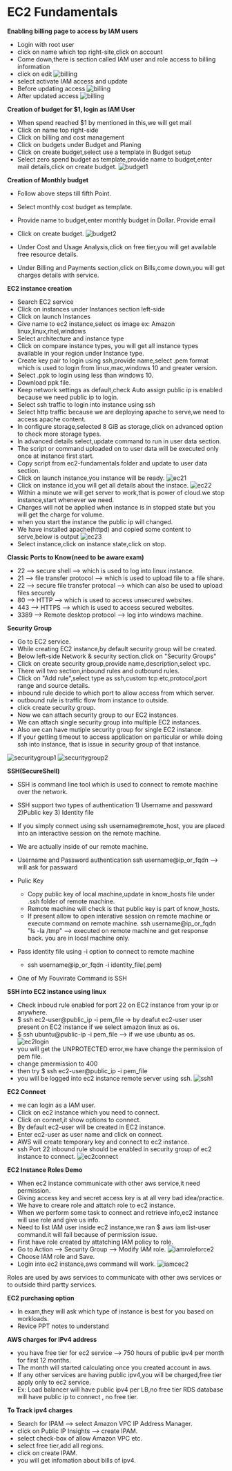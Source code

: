 # EC2 Fundamentals 

**Enabling billing page to access by IAM users**
* Login with root user
* click on name which top right-site,click on account
* Come down,there is section called IAM user and role access to billing information
* click on edit
![billing](./images/billing1.png)
* select activate IAM access and update
* Before updating access
![billing](./images/billing2.png)
* After updated access
![billing](./images/billing3.png)


**Creation of budget for $1, login as IAM User**
* When spend reached $1 by mentioned in this,we will get mail
* Click on name top right-side
* Click on billing and cost management
* Click on budgets under Budget and Planing
* Click on create budget,select use a template in Budget setup
* Select zero spend budget as template,provide name to budget,enter mail details,click on create budget.
![budget1](./images/budget1.png)

**Creation of Monthly budget**
* Follow above steps till fifth Point.
* Select monthly cost budget as template.
* Provide name to budget,enter monthly budget in Dollar. Provide email
* Click on create budget.
![budget2](./images/budget2.png)

* Under Cost and Usage Analysis,click on free tier,you will get available free resource details.

* Under Billing and Payments section,click on Bills,come down,you will get charges details with service.

**EC2 instance creation**
* Search EC2 service
* Click on instances under Instances section left-side
* Click on launch Instances
* Give name to ec2 instance,select os image ex: Amazon linux,linux,rhel,windows
* Select architecture and instance type
* Click on compare instance types, you will get all instance types available in your region under Instance type.
* Create key pair to login using ssh,provide name,select .pem format which is used to login from linux,mac,windows 10 and greater version.
* Select .ppk to login using less than windows 10.
* Download ppk file.
* Keep network settings as default,check Auto assign public ip is enabled because we need public ip to login.
* Select ssh traffic to login into instance using ssh
* Select http traffic because we are deploying apache to serve,we need to access apache content.
* In configure storage,selected 8 GiB as storage,click on advanced option to check more storage types.
* In advanced details select,update command to run in user data section.  
* The script or command uploaded on to user data will be executed only once at instance first start.
* Copy script from ec2-fundamentals folder and update to user data section.
* Click on launch instance,you instance will be ready.
![ec21](./images/ec21.png)
* Click on instance id,you will get all details about the instace.
![ec22](./images/ec22.png)
* Within a minute we will get server to work,that is power of cloud.we stop instance,start whenever we need.
* Charges will not be applied when instance is in stopped state but you will get the charge for volume.
* when you start the instance the public ip will changed.
* We have installed apache(httpd) and copied some content to serve,below is output
![ec23](./images/ec23.png)
* Select instance,click on instance state,click on stop.

**Classic Ports to Know(need to be aware exam)**
* 22 --> secure shell --> which is used to log into linux instance.
* 21 --> file transfer protocol --> which is used to upload file to a file share.
* 22 --> secure file transfer protocal --> which can also be used to upload files securely
* 80 --> HTTP --> which is used to access unsecured websites.
* 443 --> HTTPS --> which is used to access secured websites.
* 3389 --> Remote desktop protocol --> log into windows machine.

**Security Group**
* Go to EC2 service.
* While creating EC2 instance,by default security group will be created.
* Below left-side Network & security section.click on "Security Groups"
* Click on create security group,provide name,description,select vpc.
* There will two section,inbound rules and outbound rules.
* Click on "Add rule",select type as ssh,custom tcp etc,protocol,port range and source details.
* inbound rule decide to which port to allow access from which server.
* outbound rule is traffic flow from instance to outside.
* click create security group.
* Now we can attach security group to our EC2 instances.
* We can attach single security group into multiple EC2 instances.
* Also we can have mutiple security group for single EC2 instance.
* If your getting timeout to access application on particular or while doing ssh into instance,
  that is issue in security group of that instance.

![securitygroup1](./images/securitygroup1.png)
![securitygroup2](./images/securitygroup2.png)

**SSH(SecureShell)**
* SSH is command line tool which is used to connect to remote machine over the network.
* SSH support two types of authentication 1) Username and passward 2)Public key 3) Identity file
* If you simply connect using ssh username@remote_host, you are placed into an interactive session on the remote machine. 
* We are actually inside of our remote machine.

* Username and Password authentication
   ssh username@ip_or_fqdn  --> will ask for passward 

* Pulic Key
   * Copy public key of local machine,update in know_hosts file under .ssh folder of remote machine.
   * Remote machine will check is that public key is part of know_hosts.
   * If present allow to open interative session on remote machine or execute command on remote machine.
     ssh username@ip_or_fqdn "ls -la /tmp" --> executed on remote machine and get response back. you are in local machine only.

* Pass identity file using -i option to connect to remote machine
   * ssh username@ip_or_fqdn -i identity_file(.pem)

* One of My Fouvirate Command is SSH


**SSH into EC2 instance using linux**
* Check inboud rule enabled for port 22 on EC2 instance from your ip or anywhere.
* $ ssh ec2-user@public_ip -i pem_file -> by deafut ec2-user user present on EC2 instance if we select amazon linux as os.
* $ ssh ubuntu@public-ip -i pem_file --> if we use ubuntu as os.
![ec2login](./images/ec2login.png)
* you will get the UNPROTECTED error,we have change the permission of pem file.
* change pmermission to 400 
* then try $ ssh ec2-user@public_ip -i pem_file 
* you will be logged into ec2 instance remote server using ssh.
![ssh1](./images/ssh1.png)

**EC2 Connect**
* we can login as a IAM user.
* Click on ec2 instance which you need to connect.
* Click on connet,it show options to connect.
* By default ec2-user will be created in EC2 instance.
* Enter ec2-user as user name and  click on connect.
* AWS will create temporary key and connect to ec2 instance.
* ssh Port 22 inbound rule should be enabled in security group of ec2 instance to connect. 
![ec2connect](./images/ec2connect.png)

**EC2 Instance Roles Demo**
* When ec2 instance communicate with other aws service,it need permission.
* Giving access key and secret access key is at all very bad idea/practice.
* We have to creare role and attatch role to ec2 instance.
* When we perform some task to connect and retrieve info,ec2 instance will use role and give us info.
* Need to list IAM user inside ec2 instance,we ran $ aws iam list-user command.it will fail because of permission issue.
* First have role created by attatching IAM policy to role.
* Go to Action --> Security Group --> Modify IAM role.
![iamroleforce2](./images/iamroleforce2.png)
* Choose IAM role and Save.
* Login into ec2 instance,aws command will work.
![iamcec2](./images/iamcec2.png)

Roles are used by aws services to communicate with other aws services or to outside third partty services.

**EC2 purchasing option**
* In exam,they will ask which type of instance is best for you based on workloads.
* Revice PPT notes to understand

**AWS charges for IPv4 address**
* you have free tier for ec2 service --> 750 hours of public ipv4 per month for first 12 months.
* The month will started calculating once you created account in aws.
* If any other services are having public ipv4,you will be charged,free tier apply only to ec2 service.
* Ex: Load balancer will have public ipv4 per LB,no free tier
      RDS  database will have public ip to connect , no free tier.

**To Track ipv4 charges**
* Search for IPAM --> select Amazon VPC IP Address Manager.
* click on Public IP Insights --> create IPAM.
* select check-box of allow Amazon VPC etc.
* select free tier,add all regions.
* click on create IPAM.
* you will get infomation about bills of ipv4.
